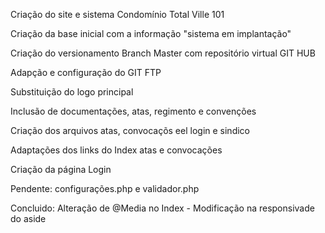 Criação do site e sistema Condomínio Total Ville 101 

Criação da base inicial com a informação "sistema em implantação"

Criação do versionamento Branch Master com repositório virtual GIT HUB 

Adapção e configuração do GIT FTP 

Substituição do logo principal

Inclusão de documentações, atas, regimento e convenções

Criação dos arquivos atas, convocaçõs eel login e sindico

Adaptações dos links do Index atas e convocações

Criação da página Login 

Pendente: configurações.php e validador.php

Concluido: Alteração de @Media no Index - Modificação na responsivade do aside
